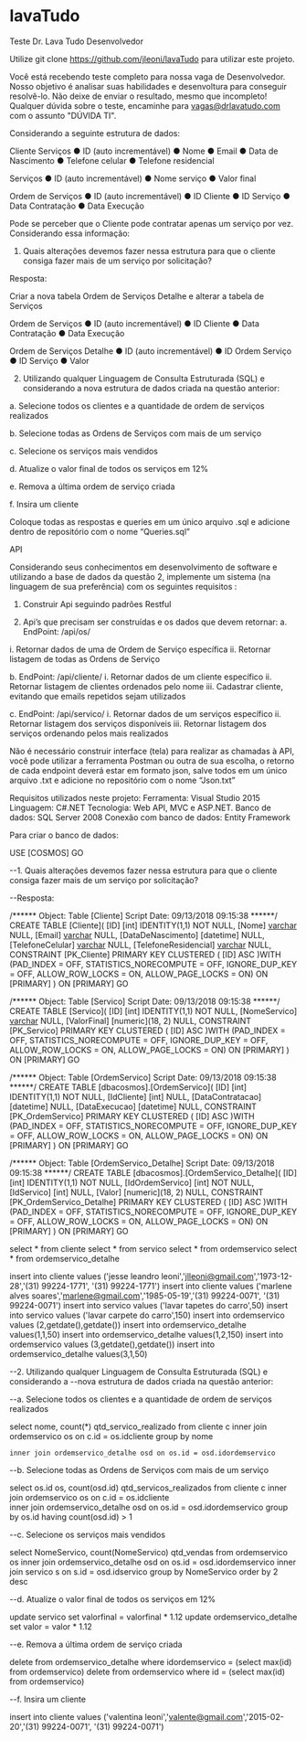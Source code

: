 # lavaTudo

Teste Dr. Lava Tudo
Desenvolvedor

Utilize git clone https://github.com/jleoni/lavaTudo para utilizar este projeto.

Você está recebendo teste completo para nossa vaga de Desenvolvedor. Nosso objetivo é analisar
suas habilidades e desenvoltura para conseguir resolvê-lo. Não deixe de enviar o resultado, mesmo
que incompleto! Qualquer dúvida sobre o teste, encaminhe para vagas@drlavatudo.com com o
assunto "DÚVIDA TI".

Considerando a seguinte estrutura de dados:

Cliente Serviços
● ID (auto incrementável) 
● Nome 
● Email 
● Data de Nascimento 
● Telefone celular 
● Telefone residencial

Serviços
● ID (auto incrementável) 
● Nome serviço 
● Valor final 

Ordem de Serviços
● ID (auto incrementável) 
● ID Cliente
● ID Serviço
● Data Contratação
● Data Execução

Pode se perceber que o Cliente pode contratar apenas um serviço por vez. Considerando essa
informação:

1. Quais alterações devemos fazer nessa estrutura para que o cliente consiga fazer mais de
um serviço por solicitação?

Resposta:

Criar a nova tabela Ordem de Serviços Detalhe e alterar a tabela de Serviços

Ordem de Serviços
● ID (auto incrementável) 
● ID Cliente
● Data Contratação
● Data Execução

Ordem de Serviços Detalhe
● ID (auto incrementável) 
● ID Ordem Serviço
● ID Serviço
● Valor

2. Utilizando qualquer Linguagem de Consulta Estruturada (SQL) e considerando a
nova estrutura de dados criada na questão anterior:

a. Selecione todos os clientes e a quantidade de ordem de serviços realizados

b. Selecione todas as Ordens de Serviços com mais de um serviço

c. Selecione os serviços mais vendidos

d. Atualize o valor final de todos os serviços em 12%

e. Remova a última ordem de serviço criada

f. Insira um cliente

Coloque todas as respostas e queries em um único arquivo .sql e adicione dentro de repositório com
o nome “Queries.sql”

API

Considerando seus conhecimentos em desenvolvimento de software e utilizando a base de
dados da questão 2, implemente um sistema (na linguagem de sua preferência) com os
seguintes requisitos :

1. Construir Api seguindo padrões Restful

2. Api’s que precisam ser construídas e os dados que devem retornar:
a. EndPoint: /api/os/

i. Retornar dados de uma de Ordem de Serviço específica
ii. Retornar listagem de todas as Ordens de Serviço

b. EndPoint: /api/cliente/
i. Retornar dados de um cliente específico
ii. Retornar listagem de clientes ordenados pelo nome
iii. Cadastrar cliente, evitando que emails repetidos sejam utilizados

c. EndPoint: /api/servico/
i. Retornar dados de um serviços específico
ii. Retornar listagem dos serviços disponíveis
iii. Retornar listagem dos serviços ordenando pelos mais realizados

Não é necessário construir interface (tela) para realizar as chamadas à API, você pode
utilizar a ferramenta Postman ou outra de sua escolha, o retorno de cada endpoint deverá
estar em formato json, salve todos em um único arquivo .txt e adicione no repositório com
o nome “Json.txt”

Requisitos utilizados neste projeto:
Ferramenta: Visual Studio 2015
Linguagem: C#.NET
Tecnologia: Web API, MVC e ASP.NET.
Banco de dados: SQL Server 2008
Conexão com banco de dados: Entity Framework


Para criar o banco de dados:

USE [COSMOS]
GO

--1. Quais alterações devemos fazer nessa estrutura para que o cliente consiga fazer mais de
um serviço por solicitação?

--Resposta:

/****** Object:  Table [Cliente]    Script Date: 09/13/2018 09:15:38 ******/
CREATE TABLE [Cliente](
	[ID] [int] IDENTITY(1,1) NOT NULL,
	[Nome] [varchar](50) NULL,
	[Email] [varchar](50) NULL,
	[DataDeNascimento] [datetime] NULL,
	[TelefoneCelular] [varchar](50) NULL,
	[TelefoneResidencial] [varchar](50) NULL,
 CONSTRAINT [PK_Cliente] PRIMARY KEY CLUSTERED 
(
	[ID] ASC
)WITH (PAD_INDEX  = OFF, STATISTICS_NORECOMPUTE  = OFF, IGNORE_DUP_KEY = OFF, ALLOW_ROW_LOCKS  = ON, ALLOW_PAGE_LOCKS  = ON) ON [PRIMARY]
) ON [PRIMARY]
GO

/****** Object:  Table [Servico]    Script Date: 09/13/2018 09:15:38 ******/
CREATE TABLE [Servico](
	[ID] [int] IDENTITY(1,1) NOT NULL,
	[NomeServico] [varchar](50) NULL,
	[ValorFinal] [numeric](18, 2) NULL,
 CONSTRAINT [PK_Servico] PRIMARY KEY CLUSTERED 
(
	[ID] ASC
)WITH (PAD_INDEX  = OFF, STATISTICS_NORECOMPUTE  = OFF, IGNORE_DUP_KEY = OFF, ALLOW_ROW_LOCKS  = ON, ALLOW_PAGE_LOCKS  = ON) ON [PRIMARY]
) ON [PRIMARY]
GO

/****** Object:  Table [OrdemServico]    Script Date: 09/13/2018 09:15:38 ******/
CREATE TABLE [dbacosmos].[OrdemServico](
	[ID] [int] IDENTITY(1,1) NOT NULL,
	[IdCliente] [int] NULL,
	[DataContratacao] [datetime] NULL,
	[DataExecucao] [datetime] NULL,
 CONSTRAINT [PK_OrdemServico] PRIMARY KEY CLUSTERED 
(
	[ID] ASC
)WITH (PAD_INDEX  = OFF, STATISTICS_NORECOMPUTE  = OFF, IGNORE_DUP_KEY = OFF, ALLOW_ROW_LOCKS  = ON, ALLOW_PAGE_LOCKS  = ON) ON [PRIMARY]
) ON [PRIMARY]
GO

/****** Object:  Table [OrdemServico_Detalhe]    Script Date: 09/13/2018 09:15:38 ******/
CREATE TABLE [dbacosmos].[OrdemServico_Detalhe](
	[ID] [int] IDENTITY(1,1) NOT NULL,
	[IdOrdemServico] [int] NOT NULL,
	[IdServico] [int] NULL,
	[Valor] [numeric](18, 2) NULL,
 CONSTRAINT [PK_OrdemServico_Detalhe] PRIMARY KEY CLUSTERED 
(
	[ID] ASC
)WITH (PAD_INDEX  = OFF, STATISTICS_NORECOMPUTE  = OFF, IGNORE_DUP_KEY = OFF, ALLOW_ROW_LOCKS  = ON, ALLOW_PAGE_LOCKS  = ON) ON [PRIMARY]
) ON [PRIMARY]
GO

select * from cliente
select * from servico
select * from ordemservico
select * from ordemservico_detalhe

insert into cliente values ('jesse leandro leoni','jlleoni@gmail.com','1973-12-28','(31) 99224-1771', '(31) 99224-1771')
insert into cliente values ('marlene alves soares','marlene@gmail.com','1985-05-19','(31) 99224-0071', '(31) 99224-0071')
insert into servico values ('lavar tapetes do carro',50)
insert into servico values ('lavar carpete do carro',150)
insert into ordemservico values (2,getdate(),getdate())
insert into ordemservico_detalhe values(1,1,50)
insert into ordemservico_detalhe values(1,2,150)
insert into ordemservico values (3,getdate(),getdate())
insert into ordemservico_detalhe values(3,1,50)

--2. Utilizando qualquer Linguagem de Consulta Estruturada (SQL) e considerando a
--nova estrutura de dados criada na questão anterior:

--a. Selecione todos os clientes e a quantidade de ordem de serviços realizados

select 
	nome, count(*) qtd_servico_realizado 
from 
	cliente c 
	inner join ordemservico os on c.id = os.idcliente 
group by nome
	
	inner join ordemservico_detalhe osd on os.id = osd.idordemservico

--b. Selecione todas as Ordens de Serviços com mais de um serviço

select 
	os.id os,
	count(osd.id) qtd_servicos_realizados
from cliente c 
	inner join ordemservico os on c.id = os.idcliente	
	inner join ordemservico_detalhe osd on os.id = osd.idordemservico
group by os.id
having count(osd.id) > 1

--c. Selecione os serviços mais vendidos

select 
	NomeServico, count(NomeServico) qtd_vendas
from 
	ordemservico os
	inner join ordemservico_detalhe osd on os.id = osd.idordemservico
	inner join servico s on s.id = osd.idservico
group by
	NomeServico
order by 2 desc	

--d. Atualize o valor final de todos os serviços em 12%

update servico set valorfinal = valorfinal * 1.12
update ordemservico_detalhe set valor = valor * 1.12

--e. Remova a última ordem de serviço criada

delete from ordemservico_detalhe where idordemservico = (select max(id) from ordemservico)
delete from ordemservico where id = (select max(id) from ordemservico)

--f. Insira um cliente

insert into cliente values ('valentina leoni','valente@gmail.com','2015-02-20','(31) 99224-0071', '(31) 99224-0071')
